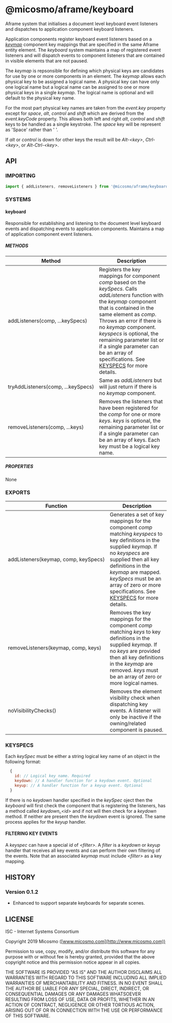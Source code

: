 # @micosmo/aframe/keyboard

Aframe system that initialises a document level keyboard event listeners and dispatches to application component keyboard listeners.

Application components register keyboard event listeners based on a [*keymap*](./keymap.md) component key mappings that are specified in the same Aframe entity element. The *keyboard* system maintains a map of registered event listeners and will dispatch events to component listeners that are contained in visible elements that are not paused.

The *keymap* is repsonsible for defining which physical keys are candidates for use by one or more components in an element. The *keymap* allows each physical key to be assigned a logical name. A physical key can have only one logical name but a logical name can be assigned to one or more physical keys in a single *keymap*. The logical name is optional and will default to the physical key name.

For the most part physical key names are taken from the *event.key* property except for *space*, *alt*, *control* and *shift* which are derived from the *event.keyCode* property. This allows both left and right *alt*, *control* and *shift* keys to be handled as a single keystroke. The *space* key will be represent as 'Space' rather than ' '.

If *alt* or *control* is down for other keys the result will be *Alt-&lt;key&gt;*, *Ctrl-&lt;key&gt;*, or *Alt-Ctrl-&lt;key&gt;*.

## API

### IMPORTING

```javascript
import { addListeners, removeListeners } from '@micosmo/aframe/keyboard';
```

### SYSTEMS

#### keyboard

Responsible for establishing and listening to the document level keyboard events and dispatching events to application components. Maintains a map of application component event listeners.

##### METHODS

Method | Description
------ | -----------
addListeners(comp,&nbsp;...keySpecs) | Registers the key mappings for component *comp* based on the *keySpecs*. Calls *addListeners* function with the *keymap* component that is contained in the same element as *comp*. Throws an error if there is no *keymap* component. *keyspecs* is optional, the remaining parameter list or if a single parameter can be an array of specifications. See [KEYSPECS](#KEYSPECS) for more details.
tryAddListeners(comp,&nbsp;...keySpecs) | Same as *addListeners* but will just return if there is no *keymap* component.
removeListeners(comp,&nbsp;...keys) | Removes the listeners that have been registered for the *comp* for one or more *keys*. *keys* is optional, the remaining parameter list or if a single parameter can be an array of keys. Each key must be a logical key name.

##### PROPERTIES

None

### EXPORTS

Function | Description
-------- | -----------
addListeners(keymap,&nbsp;comp,&nbsp;keySpecs) | Generates a set of key mappings for the component *comp* matching *keyspecs* to key definitions in the supplied *keymap*. If no *keyspecs* are supplied then all key definitions in the *keymap* are mapped. *keySpecs* must be an array of zero or more specifications. See [KEYSPECS](#KEYSPECS) for more details.
removeListeners(keymap,&nbsp;comp,&nbsp;keys) | Removes the key mappings for the component *comp* matching *keys* to key definitions in the supplied *keymap*. If no *keys* are provided then all key definitions in the *keymap* are removed. *keys* must be an array of zero or more logical names.
noVisibilityChecks() | Removes the element visibility check when dispatching key events. A listener will only be inactive if the owning/related component is paused.

### KEYSPECS

Each *keySpec* must be either a string logical key name of an object in the following format:

```javascript
  {
    id: // Logical key name. Required
    keydown: // A handler function for a keydown event. Optional
    keyup: // A handler function for a keyup event. Optional
  }
```

If there is no *keydown* handler specified in the *keySpec* oject then the *keyboard* will first check the component that is registering the listeners, has a method called *keydown_&lt;id&gt;* and if not will then check for a *keydown* method. If neither are present then the *keydown* event is ignored. The same process applies for the *keyup* handler.

#### FILTERING KEY EVENTS

A *keyspec* can have a special *id* of *&lt;filter&gt;*. A *filter* is a *keydown* or *keyup* handler that receives all key events and can perform their own filtering of the events. Note that an associated *keymap* must include *&lt;filter&gt;* as a key mapping. 

## HISTORY

### Version 0.1.2
* Enhanced to support separate keyboards for separate scenes.

## LICENSE

ISC - Internet Systems Consortium

Copyright 2019 Micosmo ([www.micosmo.com](http://www.micosmo.com))

Permission to use, copy, modify, and/or distribute this software for any purpose with or without fee is hereby granted, provided that the above copyright notice and this permission notice appear in all copies.

THE SOFTWARE IS PROVIDED "AS IS" AND THE AUTHOR DISCLAIMS ALL WARRANTIES WITH REGARD TO THIS SOFTWARE INCLUDING ALL IMPLIED WARRANTIES OF MERCHANTABILITY AND FITNESS. IN NO EVENT SHALL THE AUTHOR BE LIABLE FOR ANY SPECIAL, DIRECT, INDIRECT, OR CONSEQUENTIAL DAMAGES OR ANY DAMAGES WHATSOEVER RESULTING FROM LOSS OF USE, DATA OR PROFITS, WHETHER IN AN ACTION OF CONTRACT, NEGLIGENCE OR OTHER TORTIOUS ACTION, ARISING OUT OF OR IN CONNECTION WITH THE USE OR PERFORMANCE OF THIS SOFTWARE.
